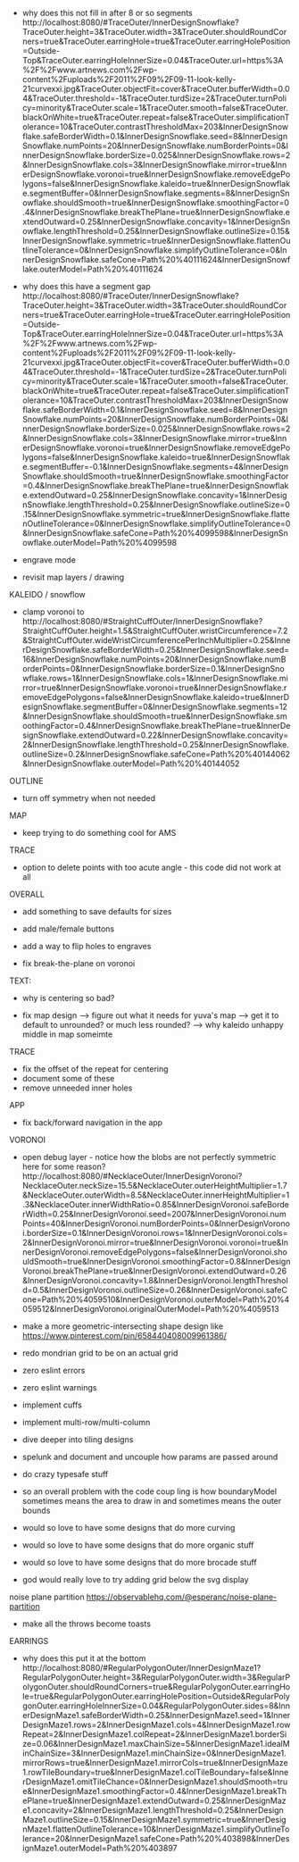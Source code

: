 - why does this not fill in after 8 or so segments http://localhost:8080/#TraceOuter/InnerDesignSnowflake?TraceOuter.height=3&TraceOuter.width=3&TraceOuter.shouldRoundCorners=true&TraceOuter.earringHole=true&TraceOuter.earringHolePosition=Outside-Top&TraceOuter.earringHoleInnerSize=0.04&TraceOuter.url=https%3A%2F%2Fwww.artnews.com%2Fwp-content%2Fuploads%2F2011%2F09%2F09-11-look-kelly-21curvexxi.jpg&TraceOuter.objectFit=cover&TraceOuter.bufferWidth=0.04&TraceOuter.threshold=-1&TraceOuter.turdSize=2&TraceOuter.turnPolicy=minority&TraceOuter.scale=1&TraceOuter.smooth=false&TraceOuter.blackOnWhite=true&TraceOuter.repeat=false&TraceOuter.simplificationTolerance=10&TraceOuter.contrastThresholdMax=203&InnerDesignSnowflake.safeBorderWidth=0.1&InnerDesignSnowflake.seed=8&InnerDesignSnowflake.numPoints=20&InnerDesignSnowflake.numBorderPoints=0&InnerDesignSnowflake.borderSize=0.025&InnerDesignSnowflake.rows=2&InnerDesignSnowflake.cols=3&InnerDesignSnowflake.mirror=true&InnerDesignSnowflake.voronoi=true&InnerDesignSnowflake.removeEdgePolygons=false&InnerDesignSnowflake.kaleido=true&InnerDesignSnowflake.segmentBuffer=0&InnerDesignSnowflake.segments=8&InnerDesignSnowflake.shouldSmooth=true&InnerDesignSnowflake.smoothingFactor=0.4&InnerDesignSnowflake.breakThePlane=true&InnerDesignSnowflake.extendOutward=0.25&InnerDesignSnowflake.concavity=1&InnerDesignSnowflake.lengthThreshold=0.25&InnerDesignSnowflake.outlineSize=0.15&InnerDesignSnowflake.symmetric=true&InnerDesignSnowflake.flattenOutlineTolerance=0&InnerDesignSnowflake.simplifyOutlineTolerance=0&InnerDesignSnowflake.safeCone=Path%20%40111624&InnerDesignSnowflake.outerModel=Path%20%40111624

- why does this have a segment gap http://localhost:8080/#TraceOuter/InnerDesignSnowflake?TraceOuter.height=3&TraceOuter.width=3&TraceOuter.shouldRoundCorners=true&TraceOuter.earringHole=true&TraceOuter.earringHolePosition=Outside-Top&TraceOuter.earringHoleInnerSize=0.04&TraceOuter.url=https%3A%2F%2Fwww.artnews.com%2Fwp-content%2Fuploads%2F2011%2F09%2F09-11-look-kelly-21curvexxi.jpg&TraceOuter.objectFit=cover&TraceOuter.bufferWidth=0.04&TraceOuter.threshold=-1&TraceOuter.turdSize=2&TraceOuter.turnPolicy=minority&TraceOuter.scale=1&TraceOuter.smooth=false&TraceOuter.blackOnWhite=true&TraceOuter.repeat=false&TraceOuter.simplificationTolerance=10&TraceOuter.contrastThresholdMax=203&InnerDesignSnowflake.safeBorderWidth=0.1&InnerDesignSnowflake.seed=8&InnerDesignSnowflake.numPoints=20&InnerDesignSnowflake.numBorderPoints=0&InnerDesignSnowflake.borderSize=0.025&InnerDesignSnowflake.rows=2&InnerDesignSnowflake.cols=3&InnerDesignSnowflake.mirror=true&InnerDesignSnowflake.voronoi=true&InnerDesignSnowflake.removeEdgePolygons=false&InnerDesignSnowflake.kaleido=true&InnerDesignSnowflake.segmentBuffer=-0.1&InnerDesignSnowflake.segments=4&InnerDesignSnowflake.shouldSmooth=true&InnerDesignSnowflake.smoothingFactor=0.4&InnerDesignSnowflake.breakThePlane=true&InnerDesignSnowflake.extendOutward=0.25&InnerDesignSnowflake.concavity=1&InnerDesignSnowflake.lengthThreshold=0.25&InnerDesignSnowflake.outlineSize=0.15&InnerDesignSnowflake.symmetric=true&InnerDesignSnowflake.flattenOutlineTolerance=0&InnerDesignSnowflake.simplifyOutlineTolerance=0&InnerDesignSnowflake.safeCone=Path%20%4099598&InnerDesignSnowflake.outerModel=Path%20%4099598


- engrave mode
- revisit map layers / drawing


KALEIDO / snowflow
- clamp voronoi to http://localhost:8080/#StraightCuffOuter/InnerDesignSnowflake?StraightCuffOuter.height=1.5&StraightCuffOuter.wristCircumference=7.2&StraightCuffOuter.wideWristCircumferencePerInchMultiplier=0.25&InnerDesignSnowflake.safeBorderWidth=0.25&InnerDesignSnowflake.seed=16&InnerDesignSnowflake.numPoints=20&InnerDesignSnowflake.numBorderPoints=0&InnerDesignSnowflake.borderSize=0.1&InnerDesignSnowflake.rows=1&InnerDesignSnowflake.cols=1&InnerDesignSnowflake.mirror=true&InnerDesignSnowflake.voronoi=true&InnerDesignSnowflake.removeEdgePolygons=false&InnerDesignSnowflake.kaleido=true&InnerDesignSnowflake.segmentBuffer=0&InnerDesignSnowflake.segments=12&InnerDesignSnowflake.shouldSmooth=true&InnerDesignSnowflake.smoothingFactor=0.4&InnerDesignSnowflake.breakThePlane=true&InnerDesignSnowflake.extendOutward=0.22&InnerDesignSnowflake.concavity=2&InnerDesignSnowflake.lengthThreshold=0.25&InnerDesignSnowflake.outlineSize=0.2&InnerDesignSnowflake.safeCone=Path%20%40144062&InnerDesignSnowflake.outerModel=Path%20%40144052

OUTLINE
- turn off symmetry when not needed

MAP
- keep trying to do something cool for AMS

TRACE
- option to delete points with too acute angle - this code did not work at all

OVERALL
- add something to save defaults for sizes
- add male/female buttons

- add a way to flip holes to engraves

- fix break-the-plane on voronoi

TEXT:
- why is centering so bad?

- fix map design
--> figure out what it needs for yuva's map
--> get it to default to unrounded? or much less rounded?
--> why kaleido unhappy middle in map someimte

TRACE
- fix the offset of the repeat for centering
- document some of these
- remove unneeded inner holes


APP
- fix back/forward navigation in the app

VORONOI
- open debug layer - notice how the blobs are not perfectly symmetric here for some reason? http://localhost:8080/#NecklaceOuter/InnerDesignVoronoi?NecklaceOuter.neckSize=15.5&NecklaceOuter.outerHeightMultiplier=1.7&NecklaceOuter.outerWidth=8.5&NecklaceOuter.innerHeightMultiplier=1.3&NecklaceOuter.innerWidthRatio=0.85&InnerDesignVoronoi.safeBorderWidth=0.25&InnerDesignVoronoi.seed=2007&InnerDesignVoronoi.numPoints=40&InnerDesignVoronoi.numBorderPoints=0&InnerDesignVoronoi.borderSize=0.1&InnerDesignVoronoi.rows=1&InnerDesignVoronoi.cols=2&InnerDesignVoronoi.mirror=true&InnerDesignVoronoi.voronoi=true&InnerDesignVoronoi.removeEdgePolygons=false&InnerDesignVoronoi.shouldSmooth=true&InnerDesignVoronoi.smoothingFactor=0.8&InnerDesignVoronoi.breakThePlane=true&InnerDesignVoronoi.extendOutward=0.26&InnerDesignVoronoi.concavity=1.8&InnerDesignVoronoi.lengthThreshold=0.5&InnerDesignVoronoi.outlineSize=0.26&InnerDesignVoronoi.safeCone=Path%20%4059510&InnerDesignVoronoi.outerModel=Path%20%4059512&InnerDesignVoronoi.originalOuterModel=Path%20%4059513

- make a more geometric-intersecting shape design like https://www.pinterest.com/pin/658440408009961386/


- redo mondrian grid to be on an actual grid

- zero eslint errors
- zero eslint warnings

- implement cuffs
- implement multi-row/multi-column
- dive deeper into tiling designs

- spelunk and document and uncouple how params are passed around

- do crazy typesafe stuff

- so an overall problem with the code coup ling is how boundaryModel sometimes means the area to draw in and sometimes means the outer bounds

- would so love to have some designs that do more curving
- would so love to have some designs that do more organic stuff
- would so love to have some designs that do more brocade stuff


- god would really love to try adding grid below the svg display

noise plane partition https://observablehq.com/@esperanc/noise-plane-partition

- make all the throws become toasts


EARRINGS
- why does this put it at the bottom http://localhost:8080/#RegularPolygonOuter/InnerDesignMaze1?RegularPolygonOuter.height=3&RegularPolygonOuter.width=3&RegularPolygonOuter.shouldRoundCorners=true&RegularPolygonOuter.earringHole=true&RegularPolygonOuter.earringHolePosition=Outside&RegularPolygonOuter.earringHoleInnerSize=0.04&RegularPolygonOuter.sides=8&InnerDesignMaze1.safeBorderWidth=0.25&InnerDesignMaze1.seed=1&InnerDesignMaze1.rows=2&InnerDesignMaze1.cols=4&InnerDesignMaze1.rowRepeat=2&InnerDesignMaze1.colRepeat=2&InnerDesignMaze1.borderSize=0.06&InnerDesignMaze1.maxChainSize=5&InnerDesignMaze1.idealMinChainSize=3&InnerDesignMaze1.minChainSize=0&InnerDesignMaze1.mirrorRows=true&InnerDesignMaze1.mirrorCols=true&InnerDesignMaze1.rowTileBoundary=true&InnerDesignMaze1.colTileBoundary=false&InnerDesignMaze1.omitTileChance=0&InnerDesignMaze1.shouldSmooth=true&InnerDesignMaze1.smoothingFactor=0.4&InnerDesignMaze1.breakThePlane=true&InnerDesignMaze1.extendOutward=0.25&InnerDesignMaze1.concavity=2&InnerDesignMaze1.lengthThreshold=0.25&InnerDesignMaze1.outlineSize=0.15&InnerDesignMaze1.symmetric=true&InnerDesignMaze1.flattenOutlineTolerance=10&InnerDesignMaze1.simplifyOutlineTolerance=20&InnerDesignMaze1.safeCone=Path%20%403898&InnerDesignMaze1.outerModel=Path%20%403897
